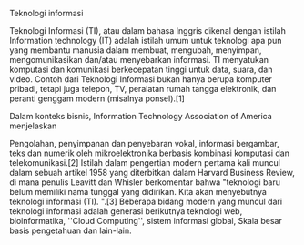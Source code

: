 Teknologi informasi

Teknologi Informasi (TI), atau dalam bahasa Inggris dikenal dengan istilah Information technology (IT) adalah istilah umum untuk teknologi apa pun yang membantu manusia dalam membuat, mengubah, menyimpan, mengomunikasikan dan/atau menyebarkan informasi. TI menyatukan komputasi dan komunikasi berkecepatan tinggi untuk data, suara, dan video. Contoh dari Teknologi Informasi bukan hanya berupa komputer pribadi, tetapi juga telepon, TV, peralatan rumah tangga elektronik, dan peranti genggam modern (misalnya ponsel).[1]

Dalam konteks bisnis, Information Technology Association of America menjelaskan

Pengolahan, penyimpanan dan penyebaran vokal, informasi bergambar, teks dan numerik oleh mikroelektronika berbasis kombinasi komputasi dan telekomunikasi.[2] Istilah dalam pengertian modern pertama kali muncul dalam sebuah artikel 1958 yang diterbitkan dalam Harvard Business Review, di mana penulis Leavitt dan Whisler berkomentar bahwa "teknologi baru belum memiliki nama tunggal yang didirikan. Kita akan menyebutnya teknologi informasi (TI). ".[3] Beberapa bidang modern yang muncul dari teknologi informasi adalah generasi berikutnya teknologi web, bioinformatika, ''Cloud Computing'', sistem informasi global, Skala besar basis pengetahuan dan lain-lain.
